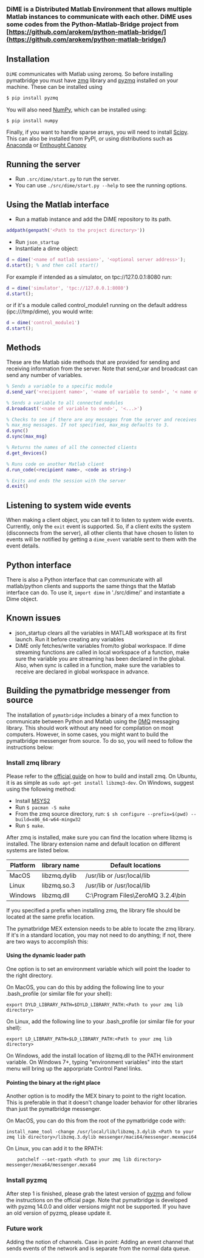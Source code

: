 ### DiME is a Distributed Matlab Environment that allows multiple Matlab instances to communicate with each other. DiME uses some codes from the Python-Matlab-Bridge project from [https://github.com/arokem/python-matlab-bridge/](https://github.com/arokem/python-matlab-bridge/)

## Installation

`DiME` communicates with Matlab using zeromq. So before installing
pymatbridge you must have [zmq](http://zeromq.org/intro:get-the-software)
library and [pyzmq](http://zeromq.org/bindings:python) installed on your
machine. These can be installed using

```python
$ pip install pyzmq
```
You will also need  [NumPy](http://www.numpy.org/), which can be installed
using:

```python
$ pip install numpy
```

Finally, if you want to handle sparse arrays, you will need to install
[Scipy](http://scipy.org/). This can also be installed from PyPI, or using
distributions such as [Anaconda](https://store.continuum.io/cshop/anaconda/) or
[Enthought Canopy](https://store.enthought.com/downloads/)

## Running the server
- Run `.src/dime/start.py` to run the server.
- You can use `./src/dime/start.py --help` to see the running options.


## Using the Matlab interface
- Run a matlab instance and add the DiME repository to its path.
```matlab
addpath(genpath('<Path to the project directory>'))
```
- Run `json_startup`
- Instantiate a dime object:
```matlab
d = dime('<name of matlab session>', '<optional server address>');
d.start(); % and then call start()
```

For example if intended as a simulator, on tpc://127.0.0.1:8080 run:
```matlab
d = dime('simulator', 'tpc://127.0.0.1:8080')
d.start();
```

or if it's a module called control_module1 running on the default address (ipc:///tmp/dime), you would write:
```matlab
d = dime('control_module1')
d.start();
```

## Methods
These are the Matlab side methods that are provided for sending and receiving information from the server. Note that send_var and broadcast can send any number of variables.
```matlab
% Sends a variable to a specific module
d.send_var('<recipient name>', '<name of variable to send>', '< name of second variable to send>', '<...>')
```

```matlab
% Sends a variable to all connected modules
d.broadcast('<name of variable to send>', '<...>')
```

```matlab
% Checks to see if there are any messages from the server and receives up to
% max_msg messages. If not specified, max_msg defaults to 3.
d.sync()
d.sync(max_msg)
```

```matlab
% Returns the names of all the connected clients
d.get_devices()
```

```matlab
% Runs code on another Matlab client
d.run_code(<recipient name>, <code as string>)
```

```matlab
% Exits and ends the session with the server
d.exit()
```

## Listening to system wide events
When making a client object, you can tell it to listen to system wide events. Currently, only the `exit` event is supported. So, if a client exits the system (disconnects from the server), all other clients that have chosen to listen to events will be notified by getting a `dime_event` variable sent to them with the event details.

## Python interface
There is also a Python interface that can communicate with all matlab/python clients and supports the same things that the Matlab interface can do.
To use it, `import dime` in './src/dime/' and instantiate a Dime object.

## Known issues
 - json_startup clears all the variables in MATLAB workspace at its first launch. Run it before creating any variables
 - DiME only fetches/write variables from/to global workspace. If dime streaming functions are called in local workspace of a function, make sure the variable you are streaming has been declared in the global. Also, when sync is called in a function, make sure the variables to receive are declared in global workspace in advance.

## Building the pymatbridge messenger from source

The installation of `pymatbridge` includes a binary of a mex function to communicate between
Python and Matlab using the [0MQ](http://zeromq.org/) messaging library. This should work
without any need for compilation on most computers. However, in some cases, you might want
to build the pymatbridge messenger from source. To do so, you will need to follow the instructions below:

### Install zmq library
Please refer to the [official guide](http://zeromq.org/intro:get-the-software) on how to
build and install zmq. On Ubuntu, it is as simple as `sudo apt-get install libzmq3-dev`.
On Windows, suggest using the following method:
- Install [MSYS2](http://sourceforge.net/projects/msys2/)
- Run `$ pacman -S make`
- From the zmq source directory, run: `$ sh configure --prefix=$(pwd) --build=x86_64-w64-mingw32`
- Run `$ make`.

After zmq is installed, make sure you can find the location where
libzmq is installed. The library extension name and default location on different systems
are listed below.

| Platform      | library name  | Default locations                 |
| ------------- | ------------- | --------------------------------- |
| MacOS         | libzmq.dylib	| /usr/lib or /usr/local/lib        |
| Linux         | libzmq.so.3	  | /usr/lib or /usr/local/lib        |
| Windows       | libzmq.dll    | C:\Program Files\ZeroMQ 3.2.4\bin |

If you specified a prefix when installing zmq, the library file should be located at the
same prefix location.

The pymatbridge MEX extension needs to be able to locate the zmq library. If it's in a
standard location, you may not need to do anything; if not, there are two ways to
accomplish this:

#### Using the dynamic loader path

One option is to set an environment variable which will point the loader to the right
directory.

On MacOS, you can do this by adding the following line to your .bash_profile (or similar
file for your shell):

	export DYLD_LIBRARY_PATH=$DYLD_LIBRARY_PATH:<Path to your zmq lib directory>

On Linux, add the following line to your .bash_profile (or similar file for your shell):

	export LD_LIBRARY_PATH=$LD_LIBRARY_PATH:<Path to your zmq lib directory>

On Windows, add the install location of libzmq.dll to the PATH environment variable.
On Windows 7+, typing "environment variables" into the start menu will bring up the
apporpriate Control Panel links.

#### Pointing the binary at the right place

Another option is to modify the MEX binary to point to the right location. This is
preferable in that it doesn't change loader behavior for other libraries than just
the pymatbridge messenger.

On MacOS, you can do this from the root of the pymatbridge code with:

	install_name_tool -change /usr/local/lib/libzmq.3.dylib <Path to your zmq lib directory>/libzmq.3.dylib messenger/maci64/messenger.mexmaci64

On Linux, you can add it to the RPATH:

        patchelf --set-rpath <Path to your zmq lib directory> messenger/mexa64/messenger.mexa64

### Install pyzmq
After step 1 is finished, please grab the latest version of
[pyzmq](http://zeromq.org/bindings:python) and follow the instructions on the official
page. Note that pymatbridge is developed with pyzmq 14.0.0 and older versions might not
be supported. If you have an old version of pyzmq, please update it.

### Future work
Adding the notion of channels. Case in point: Adding an event channel that sends events of the network and is separate from the normal data queue.

[1]: https://pypi.python.org/pypi/pymatbridge